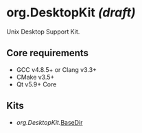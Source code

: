 # org.DesktopKit *(draft)*

Unix Desktop Support Kit.

## Core requirements

* GCC v4.8.5+ or Clang v3.3+
* CMake v3.5+
* Qt v5.9+ Core

## Kits

* *org.DesktopKit.*[BaseDir](kits/basedir/README.md)
